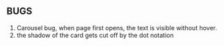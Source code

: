 

## BUGS
1) Carousel bug, when page first opens, the text is visible without hover.
2) the shadow of the card gets cut off by the dot notation 